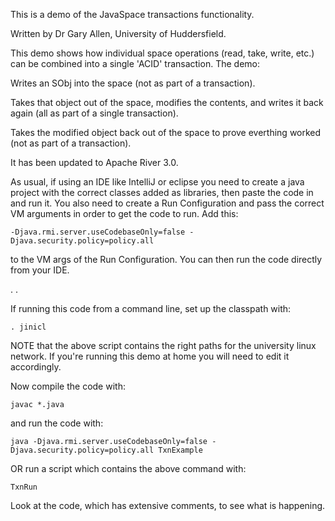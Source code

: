 This is a demo of the JavaSpace transactions functionality.

Written by Dr Gary Allen, University of Huddersfield.


This demo shows how individual space operations (read, take, write, etc.) can be combined into a single 'ACID' transaction.  The demo:

Writes an SObj into the space (not as part of a transaction).

Takes that object out of the space, modifies the contents, and writes it back again (all as part of a single transaction).

Takes the modified object back out of the space to prove everthing worked (not as part of a transaction).


It has been updated to Apache River 3.0.


As usual, if using an IDE like IntelliJ or eclipse you need to create a java project with the correct classes added as libraries, then paste the code in and run it.
You also need to create a Run Configuration and pass the correct VM arguments in order to get the code to run.  Add this:

    -Djava.rmi.server.useCodebaseOnly=false -Djava.security.policy=policy.all

to the VM args of the Run Configuration.  You can then run the code directly from your IDE.


.
.


If running this code from a command line, set up the classpath with:

	. jinicl

NOTE that the above script contains the right paths for the university linux network.  If you're running this demo at home you will need to edit it accordingly.

Now compile the code with:

	javac *.java

and run the code with:

	java -Djava.rmi.server.useCodebaseOnly=false -Djava.security.policy=policy.all TxnExample

OR run a script which contains the above command with:

	TxnRun



Look at the code, which has extensive comments, to see what is happening.



